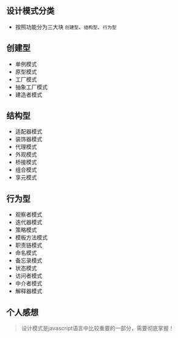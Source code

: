 ## 设计模式分类 
- 按照功能分为三大块 `创建型`、`结构型`、`行为型`

## 创建型
- 单例模式
- 原型模式
- 工厂模式
- 抽象工厂模式
- 建造者模式

## 结构型 
- 适配器模式
- 装饰器模式
- 代理模式 
- 外观模式 
- 桥接模式
- 组合模式 
- 享元模式 

## 行为型
- 观察者模式
- 迭代器模式 
- 策略模式 
- 模板方法模式
- 职责链模式
- 命名模式
- 备忘录模式
- 状态模式 
- 访问者模式
- 中介者模式 
- 解释器模式

## 个人感想
> 设计模式是javascript语言中比较重要的一部分，需要彻底掌握！
